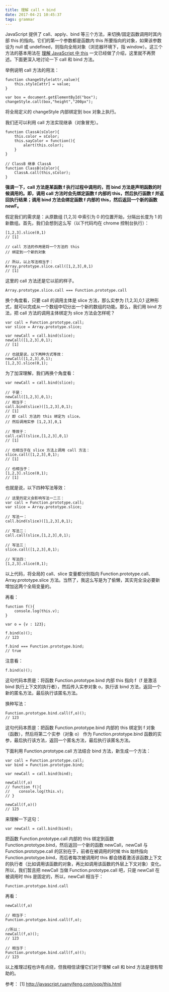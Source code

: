 ```yaml
---
title: 理解 call + bind
date: 2017-04-21 10:45:37
tags: grammar
---
```


JavaScript 提供了 call、apply、bind 等三个方法，来切换/固定函数调用时其内部 this 的指向。它们的第一个参数都是函数内 this 所要指向的对象，如果该参数设为 null 或 undefined，则指向全局对象（浏览器环境下，指 window）。这三个方法的基本用法在 [理解 JavaScript 中 this](http://nanchao.win/2016/11/02/this/) 一文已经做了介绍，这里就不再赘述。下面更深入地讨论一下 call 和 bind 方法。

<!-- more -->

举例说明 call 方法的用法：

```
function changeStyle(attr,value){
    this.style[attr] = value;
}

var box = document.getElementById("box");
changeStyle.call(box,"height","200px");
```

将全局定义的 changeStyle 内部绑定到 box 对象上执行。

我们还可以利用 call 方法实现继承（对象冒充）。

```
function ClassA(sColor){
	this.color = sColor;
	this.sayColor = function(){
	    alert(this.color);
	}
}

// ClassB 继承 ClassA
function ClassB(sColor){
	ClassA.call(this,sColor);
}
```

**强调一下，call 方法是某函数 f 执行过程中调用的，而 bind 方法是声明函数的时候调用的。即，调用 call 方法时会先绑定函数 f 内部的 this，然后执行函数 f 并返回执行结果；调用 bind 方法会绑定函数 f 内部的 this，然后返回一个新的函数 newF。**

假定我们的需求是：从原数组 [1,2,3] 中索引为 0 的位置开始，分隔出长度为 1 的新数组。首先，我们会想到这么写（以下代码均在 chrome 控制台执行）：

```
[1,2,3].slice(0,1)
// [1]

// call 方法的作用是将一个方法的 this 
// 绑定到一个新的对象

// 所以，以上写法相当于：
Array.prototype.slice.call([1,2,3],0,1)
// [1]
```

这里的 call 方法还是它以前的样子。

```
Array.prototype.slice.call === Function.prototype.call
```

换个角度看，只要 call 的调用主体是 slice 方法，那么实参为 [1,2,3],0,1 这种形式，就可以完成从一个数组中切分出一个新的数组的功能。那么，我们用 bind 方法，把 call 方法的调用主体绑定为 slice 方法会怎样呢？

```
var call = Function.prototype.call;
var slice = Array.prototype.slice;

var newCall = call.bind(slice);
newCall([1,2,3],0,1);
// [1]

// 也就是说，以下两种方式等效：
newCall([1,2,3],0,1);
[1,2,3].slice(0,1);
```

为了加深理解，我们再换个角度看：

```
var newCall = call.bind(slice);

// 于是：
newCall([1,2,3],0,1);
// 相当于：
call.bind(slice)([1,2,3],0,1);
// [1]
// 即 call 方法的 this 绑定为 slice，
// 然后调用实参 [1,2,3],0,1

// 等效于：
call.call(slice,[1,2,3],0,1)
// [1]

// 也相当于在 slice 方法上调用 call 方法：
slice.call([1,2,3],0,1);
// [1]

// 也相当于：
[1,2,3].slice(0,1);
// [1]
```

也就是说，以下四种写法等效：

```
// 这里的定义会影响写法一二三：
var call = Function.prototype.call;
var slice = Array.prototype.slice;

// 写法一：
call.bind(slice)([1,2,3],0,1);

// 写法二：
call.call(slice,[1,2,3],0,1);

// 写法三：
slice.call([1,2,3],0,1);

// 写法四：
[1,2,3].slice(0,1);
```

以上代码，将全局的 call、slice 变量都分别指向 Function.prototype.call、Array.prototype.slice 方法。当然了，我这么写是为了偷懒，其实完全没必要新增加这两个全局变量的。

再看：

```
function f(){
    console.log(this.v);
}

var o = {v : 123};

f.bind(o)();
// 123

f.bind === Function.prototype.bind;
// true
```

注意看：

```
f.bind(o)();
```

这句代码本质是：将函数 Function.prototype.bind 内部 this 指向 f（f 是激活 bind 执行上下文的执行者），然后传入实参对象 o，执行该 bind 方法，返回一个新的匿名方法，最后执行该匿名方法。

换种写法：

```
Function.prototype.bind.call(f,o)();
// 123
```

这句代码本质是：把函数 Function.prototype.bind 内部的 this 绑定到 f 对象（函数），然后将第二个实参（对象 o） 作为 Function.prototype.bind 函数的实参，最后执行该方法，返回一个匿名方法，最后执行该匿名方法。

下面利用 Function.prototype.call 方法结合 bind 方法，新生成一个方法：

```
var call = Function.prototype.call;
var bind = Function.prototype.bind;

var newCall = call.bind(bind);

newCall(f,o)
// function f(){
//    console.log(this.v);
// }

newCall(f,o)()
// 123
```

来理解一下这句：

```
var newCall = call.bind(bind);
```

把函数 Function.prototype.call 内部的 this 绑定到函数 Function.prototype.bind，然后返回一个新的函数 newCall，newCall 与 Function.prototype.call 的区别在于，前者在被调用的时候 this 始终指向 Function.prototype.bind，而后者每次被调用时 this 都会随着激活该函数上下文的执行者（比如调用该函数的对象，再比如调用该函数的外层上下文对象）变化。所以，我们暂且把 newCall 当做 Function.prototype.call 吧，只是 newCall 在被调用时 this 是固定的，所以，newCall 相当于：

```
Function.prototype.bind.call
```

再看：

```
newCall(f,o)

// 相当于：
Function.prototype.bind.call(f,o);

//所以：
newCall(f,o)();
// 123

// 相当于：
Function.prototype.bind.call(f,o)();
// 123
```

以上推理过程也许有点绕，但我相信读懂它们对于理解 call 和 bind 方法是很有帮助的。











参考：
[1] http://javascript.ruanyifeng.com/oop/this.html